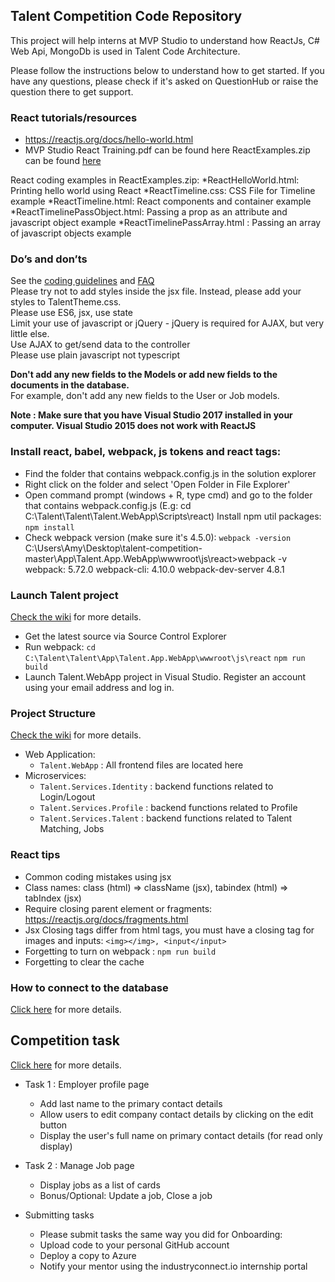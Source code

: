 ## Talent Competition Code Repository

This project will help interns at MVP Studio to understand how ReactJs, C# Web Api, MongoDb is used in Talent Code Architecture. 

Please follow the instructions below to understand how to get started. If you have any questions, please check if it's asked on QuestionHub or raise the question there to get support. 

### React tutorials/resources
* https://reactjs.org/docs/hello-world.html
* MVP Studio React Training.pdf can be found here
ReactExamples.zip can be found [here](https://drive.google.com/file/d/1dXZeb3hmMsYbE1hmGEkb4_hyOkNiAbPa/view?usp=sharing)

React coding examples in ReactExamples.zip:
*ReactHelloWorld.html: Printing hello world using React
*ReactTimeline.css: CSS File for Timeline example
*ReactTimeline.html: React components and container example
*ReactTimelinePassObject.html: Passing a prop as an attribute and javascript object example
*ReactTimelinePassArray.html : Passing an array of javascript objects example

### Do’s and don’ts
See the [coding guidelines](http://git.mvp.studio/talent-competition/talent-competition/wikis/guides/coding-guidelines) and [FAQ](http://git.mvp.studio/talent-competition/talent-competition/wikis/guides/faqs)  
Please try not to add styles inside the jsx file. Instead, please add your styles to TalentTheme.css.  
Please use ES6, jsx, use state  
Limit your use of javascript or jQuery - jQuery is required for AJAX, but very little else.  
Use AJAX to get/send data to the controller  
Please use plain javascript not typescript  

**Don't add any new fields to the Models or add new fields to the documents in the database.**  
For example,  don't add any new fields to the User or Job models.

**Note : Make sure that you have Visual Studio 2017 installed in your computer.
Visual Studio 2015 does not work with ReactJS**

### Install react, babel, webpack, js tokens and react tags:
* Find the folder that contains webpack.config.js in the solution explorer
* Right click on the folder and select 'Open Folder in File Explorer'
* Open command prompt (windows + R, type cmd) and go to the folder that contains webpack.config.js (E.g: cd C:\Talent\Talent\Talent.WebApp\Scripts\react)
Install npm util packages:
`npm install`
* Check webpack version (make sure it's 4.5.0):
`webpack -version`
C:\Users\Amy\Desktop\talent-competition-master\App\Talent.App.WebApp\wwwroot\js\react>webpack -v
webpack: 5.72.0
webpack-cli: 4.10.0
webpack-dev-server 4.8.1

### Launch Talent project
[Check the wiki](http://git.mvp.studio/talent-competition/talent-competition/wikis/guides/Starting-the-project) for more details.
* Get the latest source via Source Control Explorer
* Run webpack:
`cd C:\Talent\Talent\App\Talent.App.WebApp\wwwroot\js\react`
`npm run build`
* Launch Talent.WebApp project in Visual Studio. Register an account using your email address and log in.

### Project Structure  
[Check the wiki](http://git.mvp.studio/talent-competition/talent-competition/wikis/guides/project-structure) for more details.
 - Web Application:
    - `Talent.WebApp` : All frontend files are located here
 - Microservices:
    - `Talent.Services.Identity` : backend functions related to Login/Logout
    - `Talent.Services.Profile` : backend functions related to Profile
    - `Talent.Services.Talent` : backend functions related to Talent Matching, Jobs

### React tips
* Common coding mistakes using jsx
* Class names: class (html) => className (jsx), tabindex (html) => tabIndex (jsx)
* Require closing parent element or fragments: https://reactjs.org/docs/fragments.html
* Jsx Closing tags differ from html tags, you must have a closing tag for images and inputs: `<img></img>, <input</input>`
* Forgetting to turn on webpack : `npm run build`
* Forgetting to clear the cache

### How to connect to the database
[Click here](http://git.mvp.studio/talent-competition/talent-competition/wikis/guides/mongo-db) for more details.

## Competition task

[Click here](http://git.mvp.studio/talent-competition/talent-competition/wikis/guides/competition-task) for more details.

* Task 1 : Employer profile page
  * Add last name to the primary contact details
  * Allow users to edit company contact details by clicking on the edit button
  * Display the user's full name on primary contact details (for read only display)

* Task 2 : Manage Job page
  * Display jobs as a list of cards
  * Bonus/Optional: Update a job, Close a job
* Submitting tasks
  * Please submit tasks the same way you did for Onboarding:
  * Upload code to your personal GitHub account
  * Deploy a copy to Azure
  * Notify your mentor using the industryconnect.io internship portal


